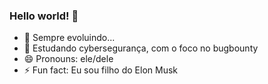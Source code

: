 ### Hello world! 👋

- 🔭 Sempre evoluindo...
- 🌱 Estudando cybersegurança, com o foco no bugbounty
- 😄 Pronouns: ele/dele
- ⚡ Fun fact: Eu sou filho do Elon Musk
